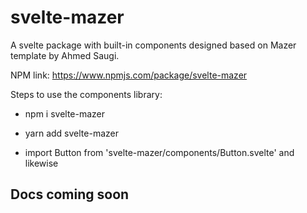 # svelte-mazer
A svelte package with built-in components designed based on Mazer template by Ahmed Saugi.

NPM link: https://www.npmjs.com/package/svelte-mazer

Steps to use the components library:
- npm i svelte-mazer
- yarn add svelte-mazer

- import Button from 'svelte-mazer/components/Button.svelte' and likewise

## Docs coming soon
